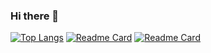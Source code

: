 ### Hi there 👋
[![Top Langs](https://github-readme-stats.vercel.app/api/top-langs/?username=engrnonny&layout=compact)](https://github.com/anuraghazra/github-readme-stats)
[![Readme Card](https://github-readme-stats.vercel.app/api/pin?username=engrnonny&repo=Anotech)](https://github.com/anuraghazra/github-readme-stats)
[![Readme Card](https://github-readme-stats.vercel.app/api/pin?username=engrnonny&repo=nessa)](https://github.com/anuraghazra/github-readme-stats)
<!--
**engrnonny/engrnonny** is a ✨ _special_ ✨ repository because its `README.md` (this file) appears on your GitHub profile.

Here are some ideas to get you started:

- 🔭 I’m currently working on ...
- 🌱 I’m currently learning ...
- 👯 I’m looking to collaborate on ...
- 🤔 I’m looking for help with ...
- 💬 Ask me about ...
- 📫 How to reach me: ...
- 😄 Pronouns: ...
- ⚡ Fun fact: ...
-->
